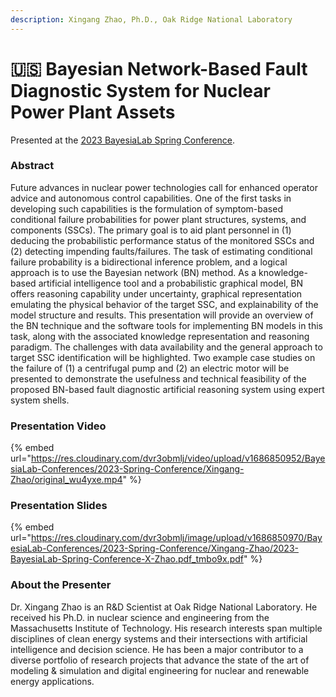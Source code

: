 ```yaml
---
description: Xingang Zhao, Ph.D., Oak Ridge National Laboratory
---
```


# 🇺🇸 Bayesian Network-Based Fault Diagnostic System for Nuclear Power Plant Assets

Presented at the [2023 BayesiaLab Spring Conference](./).

### Abstract&#x20;

Future advances in nuclear power technologies call for enhanced operator advice and autonomous control capabilities. One of the first tasks in developing such capabilities is the formulation of symptom-based conditional failure probabilities for power plant structures, systems, and components (SSCs). The primary goal is to aid plant personnel in (1) deducing the probabilistic performance status of the monitored SSCs and (2) detecting impending faults/failures. The task of estimating conditional failure probability is a bidirectional inference problem, and a logical approach is to use the Bayesian network (BN) method. As a knowledge-based artificial intelligence tool and a probabilistic graphical model, BN offers reasoning capability under uncertainty, graphical representation emulating the physical behavior of the target SSC, and explainability of the model structure and results. This presentation will provide an overview of the BN technique and the software tools for implementing BN models in this task, along with the associated knowledge representation and reasoning paradigm. The challenges with data availability and the general approach to target SSC identification will be highlighted. Two example case studies on the failure of (1) a centrifugal pump and (2) an electric motor will be presented to demonstrate the usefulness and technical feasibility of the proposed BN-based fault diagnostic artificial reasoning system using expert system shells.

### Presentation Video&#x20;

{% embed url="https://res.cloudinary.com/dvr3obmlj/video/upload/v1686850952/BayesiaLab-Conferences/2023-Spring-Conference/Xingang-Zhao/original_wu4yxe.mp4" %}

### Presentation Slides

{% embed url="https://res.cloudinary.com/dvr3obmlj/image/upload/v1686850970/BayesiaLab-Conferences/2023-Spring-Conference/Xingang-Zhao/2023-BayesiaLab-Spring-Conference-X-Zhao.pdf_tmbo9x.pdf" %}

### About the Presenter&#x20;

Dr. Xingang Zhao is an R\&D Scientist at Oak Ridge National Laboratory. He received his Ph.D. in nuclear science and engineering from the Massachusetts Institute of Technology. His research interests span multiple disciplines of clean energy systems and their intersections with artificial intelligence and decision science. He has been a major contributor to a diverse portfolio of research projects that advance the state of the art of modeling & simulation and digital engineering for nuclear and renewable energy applications.

